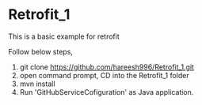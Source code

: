 # Retrofit_1
This is a basic example for retrofit

Follow below steps,</br>
1) git clone https://github.com/hareesh996/Retrofit_1.git</br>
2) open command prompt, CD into the Retrofit_1 folder</br>
3) mvn install</br>
4) Run 'GitHubServiceCofiguration' as Java application.</br>

